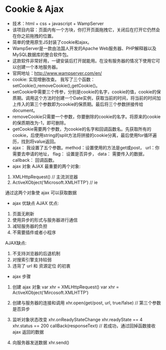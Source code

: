 Cookie & Ajax
==============
- 技术：html + css + javascript + WampServer
- 该项目内容：页面内有一个方块，你打开页面拖拽它，关闭后在打开它仍然会在你之前拖拽的位置。
- 简单的使用原生JS封装了cookie和ajax。
- WampServer是一款由法国人开发的Apache Web服务器、PHP解释器以及MySQL数据库的整合软件包。
- 这款软件非常好用，一键安装后打开就能用。在没有服务器的情况下使用它可以创建一个本地服务器。
- 官网地址：http://www.wampserver.com/en/
- cookie: 实现增删改查。 我写了三个函数：setCookie(),removeCookie(),getCookie()。
- setCookie中需要三个传参，分别是cookie的名字，cookie的值，cookie的保质期。调用这个方法时创建一个Date实例，获取当前的时间，将当前的时间加上传入的第三个参数即为cookie的保质期。最后将三个参数拼接传给document。
- removeCookie只需要一个参数，你要删除的cookie的名字。将原来的cookie的保质期改为-1，即可删除。
- getCookie需要两个参数，为cookie的名字和回调函数名。先获取所有的cookie，后使用string的split方法将拼接的cookie分离，最后使用for循环遍历，找到将value返回。
- ajax： 我设置了五个参数。method：设置使用的方法是get或post， url：你需要去申请的地址， flag： 设置是否异步， data： 需要传入的数据， callback： 回调函数。
- ajax 对象
AJAX 最重要的两个对象:
1. XMLHttpRequest() // 主流浏览器
2. ActiveXObject(‘Microsoft.XMLHTTP’) // ie

通过这两个对象使 ajax 可以获取数据

- ajax 优缺点
AJAX 优点:
1. 页面无刷新
2. 使用异步的形式与服务器进行通信
3. 减轻服务器的负担
4. 不需要插件或者小程序

AJAX缺点:
1. 不支持浏览器的后退机制
2. 对搜索引擎支持较弱
3. 违背了 url 和 资源定位 的初衷

- ajax 步骤
1. 创建 ajax 对象
var xhr = XMLHttpRequest()
var xhr = ActiveXObject(‘Mircosoft.XMLHTTP’)

2. 创建与服务器的连接和调用
xhr.open(get/post, url, true/false) // 第三个参数是否异步

3. 监听对象状态改变
xhr.onReadyStateChange
xhr.readyState == 4
xhr.status == 200
callBack(responseText) // 若成功，通过回掉函数接收 ajax 返回的数据

4. 向服务器发送数据
xhr.send()
